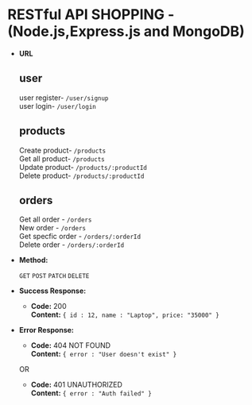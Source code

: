 # RESTful API SHOPPING - (Node.js,Express.js and MongoDB)

* **URL**

  ## user
  user register- `/user/signup`<br />
  user login- `/user/login`<br />
  
  ## products
  Create product- `/products`<br />
  Get all product- `/products`<br />
  Update product- `/products/:productId`<br />
  Delete product- `/products/:productId`<br />

  ## orders
  Get all order - `/orders`<br />
  New order - `/orders`<br />
  Get specfic order - `/orders/:orderId`<br />
  Delete order - `/orders/:orderId`<br />
  

* **Method:**

  `GET`
  `POST`
   `PATCH`
   `DELETE`

* **Success Response:**

  * **Code:** 200 <br />
    **Content:** `{ id : 12, name : "Laptop", price: "35000" }`
 
* **Error Response:**

  * **Code:** 404 NOT FOUND <br />
    **Content:** `{ error : "User doesn't exist" }`

  OR

  * **Code:** 401 UNAUTHORIZED <br />
    **Content:** `{ error : "Auth failed" }`

